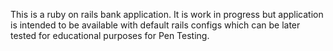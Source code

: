 This is a ruby on rails bank application. It is work in progress but application is intended to be available with default rails configs which can be later tested for educational purposes for Pen Testing.

